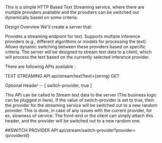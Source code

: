 This is a simple HTTP Based Text Streaming service, where there are multiple providers available and the prvodiers can be switched out dynamically based on some criteria.

Design Overview
We'll create a server that:

Provides a streaming endpoint for text.
Supports multiple inference providers (e.g., different algorithms or models for processing the text).
Allows dynamic switching between these providers based on specific criteria.
The server will be designed to stream text data to a client, which will process the text based on the currently selected inference provider.



There are following APIs available : 

TEXT STREAMING API
api/stream/text?text={string}  GET

Optional Header -- [ switch-provider, true ]

This API can be called to Stream text data to the server (The business logic can be plugged in here).
If the value of switch-provider is set to true, then the provider for the streaming service will be switched out to a new random provider. 
This is done, in case of any issues with the current provider, for ex, slowness of service. The front-end or the client can simply attach this header, 
and the provider will be switched out to a new random one.




##SWITCH PROVIDER API
api/stream/switch-provider?provider={providerId}




